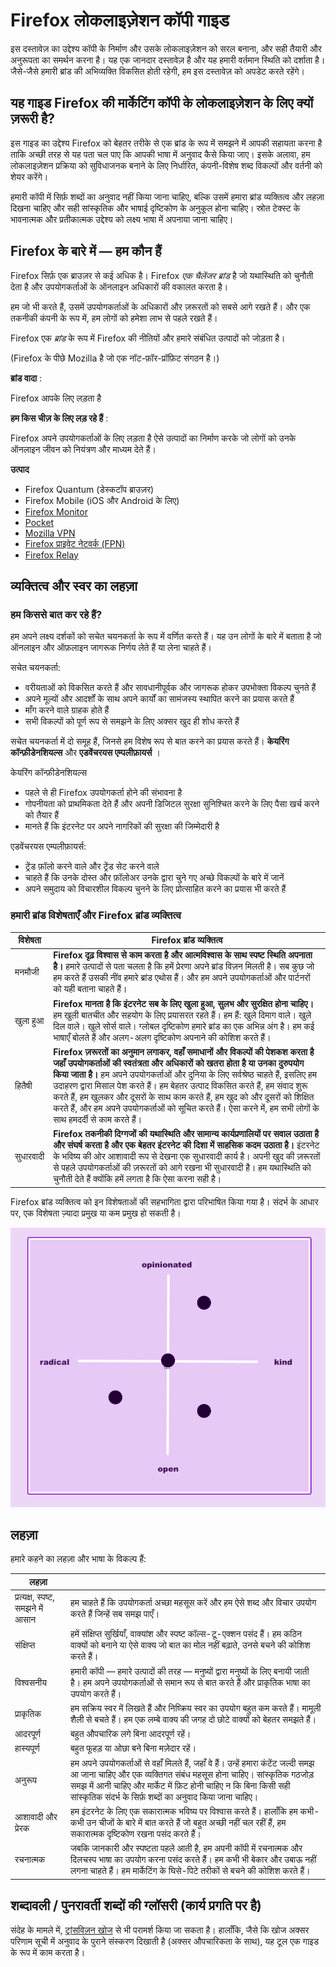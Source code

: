 Firefox लोकलाइज़ेशन कॉपी गाइड
============================

इस दस्तावेज़ का उद्देश्य कॉपी के निर्माण और उसके लोकलाइज़ेशन को सरल बनाना, और सही तैयारी और अनुरूपता का समर्थन करना है। यह एक जानदार दस्तावेज़ है और यह हमारी वर्तमान स्थिति को दर्शाता है। जैसे\-जैसे हमारी ब्रांड की अभिव्यक्ति विकसित होती रहेगी, हम इस दस्तावेज़ को अपडेट करते रहेंगे।

यह गाइड Firefox की मार्केटिंग कॉपी के लोकलाइज़ेशन के लिए क्यों ज़रूरी है?
-----------------------------------------------------------------------

इस गाइड का उद्देश्य Firefox को बेहतर तरीके से एक ब्रांड के रूप में समझने में आपकी सहायता करना है ताकि अच्छी तरह से यह पता चल पाए कि आपकी भाषा में अनुवाद कैसे किया जाए। इसके अलावा, हम लोकलाइज़ेशन प्रक्रिया को सुविधाजनक बनाने के लिए निर्धारित, कंपनी\-विशेष शब्द विकल्पों और वर्तनी को शेयर करेंगे।

हमारी कॉपी में सिर्फ़ शब्दों का अनुवाद नहीं किया जाना चाहिए, बल्कि उसमें हमारा ब्रांड व्यक्तित्व और लहज़ा दिखना चाहिए और सही सांस्कृतिक और भाषाई दृष्टिकोण के अनुकूल होना चाहिए। स्रोत टेक्स्ट के भावनात्मक और प्रतीकात्मक उद्देश्य को लक्ष्य भाषा में अपनाया जाना चाहिए।

Firefox के बारे में — हम कौन हैं
--------------------------------

Firefox सिर्फ़ एक ब्राउज़र से कई अधिक है। Firefox *एक चैलेंजर ब्रांड* है जो यथास्थिति को चुनौती देता है और उपयोगकर्ताओं के ऑनलाइन अधिकारों की वकालत करता है।

हम जो भी करते हैं, उसमें उपयोगकर्ताओं के अधिकारों और ज़रूरतों को सबसे आगे रखते हैं। और एक तकनीकी कंपनी के रूप में, हम लोगों को हमेशा लाभ से पहले रखते हैं।

Firefox एक *ब्रांड* के रूप में Firefox की नीतियों और हमारे संबंधित उत्पादों को जोड़ता है।

\(Firefox के पीछे Mozilla है जो एक नॉट\-फ़ॉर\-प्रॉफ़िट संगठन है।\)

**ब्रांड वादा** :

Firefox आपके लिए लड़ता है

**हम किस चीज़ के लिए लड़ रहे हैं** :

Firefox अपने उपयोगकर्ताओं के लिए लड़ता है ऐसे उत्पादों का निर्माण करके जो लोगों को उनके ऑनलाइन जीवन को नियंत्रण और माध्यम देते हैं।

**उत्पाद**

* Firefox Quantum \(डेस्कटॉप ब्राउज़र\)
* Firefox Mobile \(iOS और Android के लिए\)
* [Firefox Monitor](https://monitor.firefox.com/)
* [Pocket](https://play.google.com/store/apps/)
* [Mozilla VPN](https://vpn.mozilla.org/)
* [Firefox प्राइवेट नेटवर्क \(FPN\)](https://fpn.firefox.com/)
* [Firefox Relay](https://relay.firefox.com/)

व्यक्तित्व और स्वर का लहज़ा
--------------------------

### हम किससे बात कर रहे हैं?

हम अपने लक्ष्य दर्शकों को सचेत चयनकर्ता के रूप में वर्णित करते हैं। यह उन लोगों के बारे में बताता है जो ऑनलाइन और ऑफ़लाइन जागरूक निर्णय लेते हैं या लेना चाहते हैं।

सचेत चयनकर्ता:

* वरीयताओं को विकसित करते हैं और सावधानीपूर्वक और जागरूक होकर उपभोक्ता विकल्प चुनते हैं
* अपने मूल्यों और आदर्शों के साथ अपने कार्यों का सामंजस्य स्थापित करने का प्रयास करते हैं
* माँग करने वाले ग्राहक होते हैं
* सभी विकल्पों को पूर्ण रूप से समझने के लिए अक्सर खुद ही शोध करते हैं

सचेत चयनकर्ता में दो समूह हैं, जिनसे हम विशेष रूप से बात करने का प्रयास करते हैं। **केयरिंग कॉन्फ़ीडेनशियल्स** और **एडवेंचरयस एम्पलीफ़ायर्स** ।

केयरिंग कॉन्फ़ीडेनशियल्स

* पहले से ही Firefox उपयोगकर्ता होने की संभावना है
* गोपनीयता को प्राथमिकता देते हैं और अपनी डिजिटल सुरक्षा सुनिश्चित करने के लिए पैसा खर्च करने को तैयार हैं
* मानते हैं कि इंटरनेट पर अपने नागरिकों की सुरक्षा की जिम्मेदारी है

एडवेंचरयस एम्पलीफ़ायर्स:

* ट्रेंड फ़ॉलो करने वाले और ट्रेंड सेट करने वाले
* चाहते हैं कि उनके दोस्त और फ़ॉलोअर उनके द्वारा चुने गए अच्छे विकल्पों के बारे में जानें
* अपने समुदाय को विचारशील विकल्प चुनने के लिए प्रोत्साहित करने का प्रयास भी करते हैं

### हमारी ब्रांड विशेषताएँ और Firefox ब्रांड व्यक्तित्व

| **विशेषता** |                                                                                                                                                                                                                                                   **Firefox ब्रांड व्यक्तित्व**                                                                                                                                                                                                                                                    |
|-------------|------------------------------------------------------------------------------------------------------------------------------------------------------------------------------------------------------------------------------------------------------------------------------------------------------------------------------------------------------------------------------------------------------------------------------------------------------------------------------------------------------------------------------------|
| मनमौजी      | **Firefox दृढ़ विश्वास से काम करता है और आत्मविश्वास के साथ स्पष्ट स्थिति अपनाता है।** हमारे उत्पादों से पता चलता है कि हमें प्रेरणा अपने ब्रांड विज़न मिलती है। सब कुछ जो हम करते हैं उसकी नींव हमारे ब्रांड एथोस हैं। और हम अपने उपयोगकर्ताओं और पार्टनरों को यही बताना चाहते हैं।                                                                                                                                                                                                                                                 |
| खुला हुआ    | **Firefox मानता है कि इंटरनेट सब के लिए खुला हुआ, सुलभ और सुरक्षित होना चाहिए।** हम खुली बातचीत और सहयोग के लिए प्रयासरत रहते हैं। हम हैं: खुले दिमाग वाले। खुले दिल वाले। खुले सोर्स वाले। ग्लोबल दृष्टिकोण हमारे ब्रांड का एक अभिन्न अंग है। हम कई भाषाएँ बोलते हैं और अलग\-अलग दृष्टिकोण अपनाने की कोशिश करते हैं।                                                                                                                                                                                                             |
| हितैषी      | **Firefox ज़रूरतों का अनुमान लगाकर, वहाँ समाधानों और विकल्पों की पेशकश करता है जहाँ उपयोगकर्ताओं की स्वतंत्रता और अधिकारों को खतरा होता है या उनका दुरुपयोग किया जाता है।** हम अपने उपयोगकर्ताओं और दुनिया के लिए सर्वश्रेष्ठ चाहते हैं, इसलिए हम उदाहरण द्वारा मिसाल पेश करते हैं। हम बेहतर उत्पाद विकसित करते हैं, हम संवाद शुरू करते हैं, हम खुलकर और दूसरों के साथ काम करते हैं, हम खुद को और दूसरों को शिक्षित करते हैं, और हम अपने उपयोगकर्ताओं को सूचित करते हैं। ऐसा करने में, हम सभी लोगों के साथ हमदर्दी से काम करते हैं। |
| सुधारवादी   | **Firefox तकनीकी दिग्गजों की यथास्थिति और सामान्य कार्यप्रणालियों पर सवाल उठाता है और संघर्ष करता है और एक बेहतर इंटरनेट की दिशा में साहसिक कदम उठाता है।** इंटरनेट के भविष्य की ओर आशावादी रूप से देखना एक सुधारवादी कार्य है। अपनी खुद की ज़रूरतों से पहले उपयोगकर्ताओं की ज़रूरतों को आगे रखना भी सुधारवादी है। हम यथास्थिति को चुनौती देते हैं क्योंकि हमें लगता है कि ऐसा करना सही है।                                                                                                                                         |

Firefox ब्रांड व्यक्तित्व को इन विशेषताओं की सहभागिता द्वारा परिभाषित किया गया है। संदर्भ के आधार पर, एक विशेषता ज़्यादा प्रमुख या कम प्रमुख हो सकती है।

![Firefox व्यक्तित्व मैट्रिक्स](../images/firefox_marketing/firefox_personality_en.png)

लहज़ा
----

हमारे कहने का लहज़ा और भाषा के विकल्प हैं:

|               लहज़ा                |                                                                                                                                                                                                                                                                                           |
|-----------------------------------|-------------------------------------------------------------------------------------------------------------------------------------------------------------------------------------------------------------------------------------------------------------------------------------------|
| प्रत्यक्ष, स्पष्ट, समझने में आसान | हम चाहते हैं कि उपयोगकर्ता अच्छा महसूस करें और हम ऐसे शब्द और विचार उपयोग करते हैं जिन्हें सब समझ पाएँ।                                                                                                                                                                                   |
| संक्षिप्त                         | हमें संक्षिप्त सुर्खियाँ, वाक्यांश और स्पष्ट कॉल्स\-टू\-एक्शन पसंद हैं।  हम कठिन वाक्यों को बनाने या ऐसे वाक्य जो बात का मोल नहीं बढ़ाते, उनसे बचने की कोशिश करते हैं।                                                                                                                   |
| विश्वसनीय                         | हमारी कॉपी — हमारे उत्पादों की तरह — मनुष्यों द्वारा मनुष्यों के लिए बनायी जाती है। हम अपने उपयोगकर्ताओं से समान रूप से बात करते हैं और प्राकृतिक भाषा का उपयोग करते हैं।                                                                                                                 |
| प्राकृतिक                         | हम सक्रिय स्वर में लिखते हैं और निष्क्रिय स्वर का उपयोग बहुत कम करते हैं। मामूली शैली से बचते हैं। हम एक लम्बे वाक्य की जगह दो छोटे वाक्यों को बेहतर समझते हैं।                                                                                                                           |
| आदरपूर्ण                          | बहुत औपचारिक लगे बिना आदरपूर्ण रहें।                                                                                                                                                                                                                                                      |
| हास्यपूर्ण                        | बहुत फूहड़ या ओछा बने बिना मज़ेदार रहें।                                                                                                                                                                                                                                                   |
| अनुरूप                            | हम अपने उपयोगकर्ताओं से वहाँ मिलते हैं, जहाँ वे हैं। उन्हें हमारा कंटेंट जल्दी समझ आ जाना चाहिए और एक व्यक्तिगत संबंध महसूस होना चाहिए। सांस्कृतिक गठजोड़ समझ में आनी चाहिए और मार्केट में फ़िट होनी चाहिए न कि बिना किसी सही सांस्कृतिक संदर्भ के सिर्फ़ शब्दों का अनुवाद किया जाना चाहिए। |
| आशावादी और प्रेरक                 | हम इंटरनेट के लिए एक सकारात्मक भविष्य पर विश्वास करते हैं। हालाँकि हम कभी\-कभी उन चीजों के बारे में बात करते हैं जो बहुत अच्छी नहीं चल रहीं हैं, हम सकारात्मक दृष्टिकोण रखना पसंद करते हैं।                                                                                              |
| रचनात्मक                          | जबकि जानकारी और स्पष्टता पहले आती है, हम अपनी कॉपी में रचनात्मक और दिलचस्प भाषा का उपयोग करना पसंद करते हैं। हम कभी भी बेकार और उबाऊ नहीं लगना चाहते हैं। हम मार्केटिंग के घिसे\-पिटे तरीकों से बचने की कोशिश करते हैं।                                                                  |

शब्दावली / पुनरावर्ती शब्दों की ग्लॉसरी \(कार्य प्रगति पर है\)
----------------------------------------------------------------

संदेह के मामले में, [ट्रांसविज़न खोज](https://transvision.mozfr.org/) से भी परामर्श किया जा सकता है। हालाँकि, जैसे कि खोज अक्सर परिणाम सूची में अनुवाद के पुराने संस्करण दिखाती है \(अक्सर औपचारिकता के साथ\), यह टूल एक गाइड के रूप में काम करता है।
